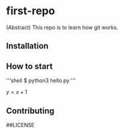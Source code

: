 # first-repo

(Abstract) This repo is to learn how git works.

## Installation

## How to start

'''shell
$ python3 hello.py
'''

$y=x+1$

## Contributing

##LICENSE
